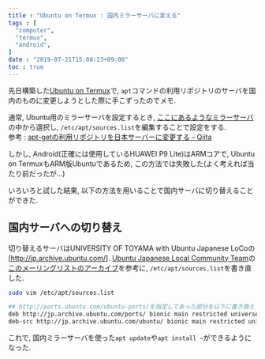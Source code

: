 ```yaml
---
title : "Ubuntu on Termux : 国内ミラーサーバに変える"
tags : [
  "computer",
  "termux",
  "android",
]
date : "2019-07-21T15:08:23+09:00"
toc : true
---
```


先日構築した[Ubuntu on Termux](/posts/computer/uot/)で, 
``apt``コマンドの利用リポジトリのサーバを国内のものに変更しようとした際に手こずったのでメモ.
<!--more-->

通常, Ubuntu用のミラーサーバを設定するとき, [ここにあるようなミラーサーバ](https://launchpad.net/ubuntu/+archivemirrors)の中から選択し, ``/etc/apt/sources.list``を編集することで設定をする.   
参考 : [apt-getの利用リポジトリを日本サーバーに変更する - Qiita](https://qiita.com/fkshom/items/53de3a9b9278cd524099)

しかし, Android(正確には使用しているHUAWEI P9 Lite)はARMコアで, Ubuntu on TermuxもARM版Ubuntuであるため, この方法では失敗した(よく考えれば当たり前だったが...)

いろいろと試した結果, 以下の方法を用いることで国内サーバに切り替えることができた.

## 国内サーバへの切り替え

切り替えるサーバはUNIVERSITY OF TOYAMA with Ubuntu Japanese LoCoの[http://jp.archive.ubuntu.com/]. [Ubuntu Japanese Local Community Team](https://lists.ubuntu.com/mailman/listinfo/ubuntu-jp)の[このメーリングリストのアーカイブ](https://lists.ubuntu.com/archives/ubuntu-jp/2009-August/002059.html)を参考に, ``/etc/apt/sources.list``を書き直した.

```bash
sudo vim /etc/apt/sources.list

## http://ports.ubuntu.com/ubuntu-ports/を指定してあった部分を以下に書き換え
deb http://jp.archive.ubuntu.com/ports/ bionic main restricted universe multiverse
deb-src http://jp.archive.ubuntu.com/ubuntu/ bionic main restricted universe multiverse
```

これで, 国内ミラーサーバを使った``apt update``や``apt install ~``ができるようになった.
